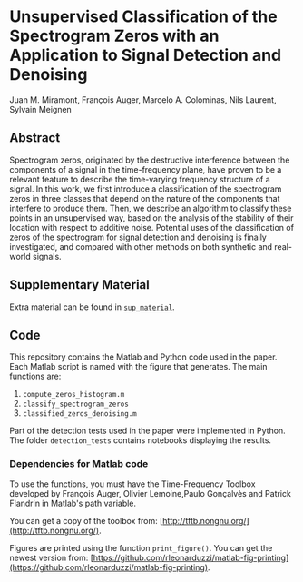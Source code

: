 # Unsupervised Classification of the Spectrogram Zeros with an Application to Signal Detection and Denoising

Juan M. Miramont, François Auger, Marcelo A. Colominas, Nils Laurent, Sylvain Meignen

## Abstract

Spectrogram zeros, originated by the destructive interference between the components of a signal in the time-frequency plane, have proven to be a relevant feature to describe the time-varying frequency structure of a signal.
In this work, we first introduce a classification of the spectrogram zeros in three classes that depend on the nature of the components that interfere to produce them.
Then, we describe an algorithm to classify these points in an unsupervised way, based on the analysis of the stability of their location with respect to additive noise. 
Potential uses of the classification of zeros of the spectrogram for signal detection and denoising is finally investigated, and compared with other methods on both synthetic 
and real-world signals.

## Supplementary Material

Extra material can be found in  [```sup_material```](sup_material).

## Code

This repository contains the Matlab and Python code used in the paper. Each Matlab script is named with the figure that generates. The main functions are:

1. ```compute_zeros_histogram.m```
2. ```classify_spectrogram_zeros```
3. ```classified_zeros_denoising.m```

Part of the detection tests used in the paper were implemented in Python. The folder ```detection_tests``` contains notebooks displaying the results.

### Dependencies for Matlab code

To use the functions, you must have the Time-Frequency Toolbox developed by François Auger, Olivier Lemoine,Paulo Gonçalvès and Patrick Flandrin in Matlab's path variable.

You can get a copy of the toolbox from: [http://tftb.nongnu.org/](http://tftb.nongnu.org/).

Figures are printed using the function ```print_figure()```. You can get the newest version from: [https://github.com/rleonarduzzi/matlab-fig-printing](https://github.com/rleonarduzzi/matlab-fig-printing).
